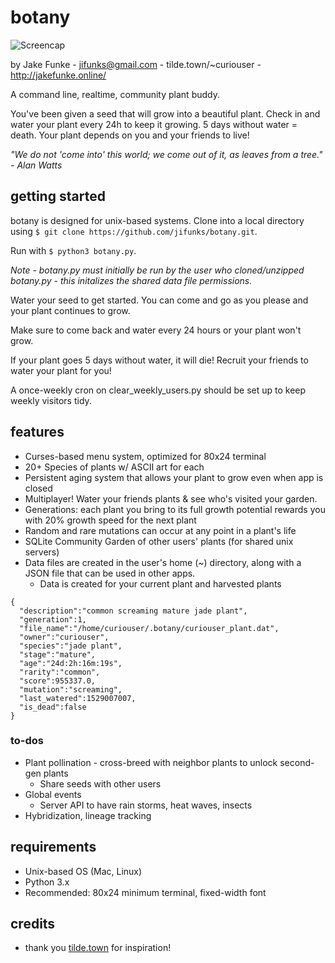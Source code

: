 # botany
![Screencap](https://tilde.town/~curiouser/botany.png)

by Jake Funke - jifunks@gmail.com - tilde.town/~curiouser - http://jakefunke.online/

A command line, realtime, community plant buddy.

You've been given a seed that will grow into a beautiful plant.
Check in and water your plant every 24h to keep it growing. 5 days without water = death. Your plant depends on you and your friends to live!

*"We do not 'come into' this world; we come out of it, as leaves from a tree." - Alan Watts*

## getting started
botany is designed for unix-based systems. Clone into a local directory using `$ git clone https://github.com/jifunks/botany.git`.

Run with `$ python3 botany.py`.

*Note - botany.py must initially be run by the user who cloned/unzipped botany.py - this initalizes the shared data file permissions.*

Water your seed to get started. You can come and go as you please and your plant continues to grow.

Make sure to come back and water every 24 hours or your plant won't grow.

If your plant goes 5 days without water, it will die! Recruit your friends to water your plant for you!

A once-weekly cron on clear_weekly_users.py should be set up to keep weekly visitors tidy.


## features
* Curses-based menu system, optimized for 80x24 terminal
* 20+ Species of plants w/ ASCII art for each
* Persistent aging system that allows your plant to grow even when app is closed
* Multiplayer! Water your friends plants & see who's visited your garden.
* Generations: each plant you bring to its full growth potential rewards you
  with 20% growth speed for the next plant
* Random and rare mutations can occur at any point in a plant's life
* SQLite Community Garden of other users' plants (for shared unix servers)
* Data files are created in the user's home (~) directory, along with a JSON file that can be used in other apps.
  * Data is created for your current plant and harvested plants

```
{
  "description":"common screaming mature jade plant",
  "generation":1,
  "file_name":"/home/curiouser/.botany/curiouser_plant.dat",
  "owner":"curiouser",
  "species":"jade plant",
  "stage":"mature",
  "age":"24d:2h:16m:19s",
  "rarity":"common",
  "score":955337.0,
  "mutation":"screaming",
  "last_watered":1529007007,
  "is_dead":false
}
```

### to-dos
* Plant pollination - cross-breed with neighbor plants to unlock second-gen plants
  * Share seeds with other users
* Global events
  * Server API to have rain storms, heat waves, insects
* Hybridization, lineage tracking

## requirements
* Unix-based OS (Mac, Linux)
* Python 3.x
* Recommended: 80x24 minimum terminal, fixed-width font

## credits
* thank you [tilde.town](http://tilde.town/) for inspiration!
